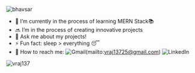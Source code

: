 ![bhavsar](https://user-images.githubusercontent.com/69980892/133012536-4893c850-3c7a-463f-916c-52512f3154fb.png)

- 🔭 I’m currently in the process of learning MERN Stack📚
- 🔜 I’m in the process of creating innovative projects 
- 💬 Ask me about my projects!
- ⚡ Fun fact: sleep > everything 😴
- 📨 How to reach me: ![Gmail](https://img.shields.io/badge/Gmail-D14836?style=for-the-badge&logo=gmail&logoColor=white)(mailto:vraj13725@gmail.com) ![LinkedIn](https://img.shields.io/badge/linkedin-%230077B5.svg?style=for-the-badge&logo=linkedin&logoColor=white)

<p align="left"> <img src="https://komarev.com/ghpvc/?username=vraj137&label=Profile%20views&color=0e75b6&style=flat" alt="vraj137" /> </p>

